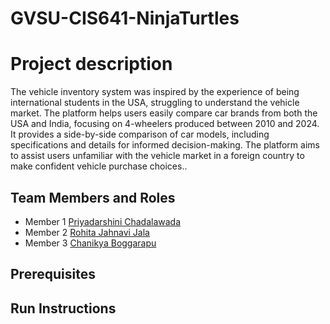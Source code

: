 # GVSU-CIS641-NinjaTurtles

# Project description

The vehicle inventory system was inspired by the experience of being international students in the USA, struggling to understand the vehicle market. The platform helps users easily compare car brands from both the USA and India, focusing on 4-wheelers produced between 2010 and 2024. It provides a side-by-side comparison of car models, including specifications and details for informed decision-making. The platform aims to assist users unfamiliar with the vehicle market in a foreign country to make confident vehicle purchase choices..

## Team Members and Roles

* Member 1 [Priyadarshini Chadalawada](https://github.com/chadalap/CIS641-HW2-CHADALAWADA-.git)
* Member 2 [Rohita Jahnavi Jala](https://github.com/rohitajala/CIS641-HW2-Jala)
* Member 3 [Chanikya Boggarapu](https://github.com/chanikya1/CIS641-HW2-BOGGARAPU)

## Prerequisites

## Run Instructions
